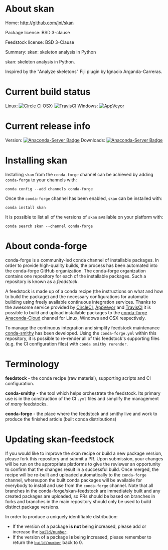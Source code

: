 About skan
==========

Home: http://github.com/jni/skan

Package license: BSD 3-clause

Feedstock license: BSD 3-Clause

Summary: skan: skeleton analysis in Python

skan: skeleton analysis in Python.

Inspired by the "Analyze skeletons" Fiji plugin by
Ignacio Arganda-Carreras.


Current build status
====================

Linux: [![Circle CI](https://circleci.com/gh/conda-forge/skan-feedstock.svg?style=shield)](https://circleci.com/gh/conda-forge/skan-feedstock)
OSX: [![TravisCI](https://travis-ci.org/conda-forge/skan-feedstock.svg?branch=master)](https://travis-ci.org/conda-forge/skan-feedstock)
Windows: [![AppVeyor](https://ci.appveyor.com/api/projects/status/github/conda-forge/skan-feedstock?svg=True)](https://ci.appveyor.com/project/conda-forge/skan-feedstock/branch/master)

Current release info
====================
Version: [![Anaconda-Server Badge](https://anaconda.org/conda-forge/skan/badges/version.svg)](https://anaconda.org/conda-forge/skan)
Downloads: [![Anaconda-Server Badge](https://anaconda.org/conda-forge/skan/badges/downloads.svg)](https://anaconda.org/conda-forge/skan)

Installing skan
===============

Installing `skan` from the `conda-forge` channel can be achieved by adding `conda-forge` to your channels with:

```
conda config --add channels conda-forge
```

Once the `conda-forge` channel has been enabled, `skan` can be installed with:

```
conda install skan
```

It is possible to list all of the versions of `skan` available on your platform with:

```
conda search skan --channel conda-forge
```


About conda-forge
=================

conda-forge is a community-led conda channel of installable packages.
In order to provide high-quality builds, the process has been automated into the
conda-forge GitHub organization. The conda-forge organization contains one repository
for each of the installable packages. Such a repository is known as a *feedstock*.

A feedstock is made up of a conda recipe (the instructions on what and how to build
the package) and the necessary configurations for automatic building using freely
available continuous integration services. Thanks to the awesome service provided by
[CircleCI](https://circleci.com/), [AppVeyor](http://www.appveyor.com/)
and [TravisCI](https://travis-ci.org/) it is possible to build and upload installable
packages to the [conda-forge](https://anaconda.org/conda-forge)
[Anaconda-Cloud](http://docs.anaconda.org/) channel for Linux, Windows and OSX respectively.

To manage the continuous integration and simplify feedstock maintenance
[conda-smithy](http://github.com/conda-forge/conda-smithy) has been developed.
Using the ``conda-forge.yml`` within this repository, it is possible to re-render all of
this feedstock's supporting files (e.g. the CI configuration files) with ``conda smithy rerender``.


Terminology
===========

**feedstock** - the conda recipe (raw material), supporting scripts and CI configuration.

**conda-smithy** - the tool which helps orchestrate the feedstock.
                   Its primary use is in the construction of the CI ``.yml`` files
                   and simplify the management of *many* feedstocks.

**conda-forge** - the place where the feedstock and smithy live and work to
                  produce the finished article (built conda distributions)


Updating skan-feedstock
=======================

If you would like to improve the skan recipe or build a new
package version, please fork this repository and submit a PR. Upon submission,
your changes will be run on the appropriate platforms to give the reviewer an
opportunity to confirm that the changes result in a successful build. Once
merged, the recipe will be re-built and uploaded automatically to the
`conda-forge` channel, whereupon the built conda packages will be available for
everybody to install and use from the `conda-forge` channel.
Note that all branches in the conda-forge/skan-feedstock are
immediately built and any created packages are uploaded, so PRs should be based
on branches in forks and branches in the main repository should only be used to
build distinct package versions.

In order to produce a uniquely identifiable distribution:
 * If the version of a package **is not** being increased, please add or increase
   the [``build/number``](http://conda.pydata.org/docs/building/meta-yaml.html#build-number-and-string).
 * If the version of a package **is** being increased, please remember to return
   the [``build/number``](http://conda.pydata.org/docs/building/meta-yaml.html#build-number-and-string)
   back to 0.
